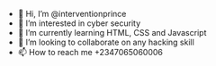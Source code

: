 - 👋 Hi, I’m @interventionprince
- 👀 I’m interested in cyber security
- 🌱 I’m currently learning HTML, CSS and Javascript
- 💞️ I’m looking to collaborate on any hacking skill
- 📫 How to reach me +2347065060006

<!---
interventionprince/interventionprince is a ✨ special ✨ repository because its `README.md` (this file) appears on your GitHub profile.
You can click the Preview link to take a look at your changes.
--->
